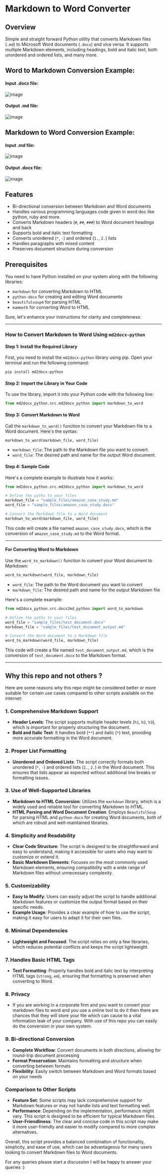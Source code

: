 # Markdown to Word Converter 

## Overview

Simple and straight forward Python utility that converts Markdown files (`.md`) to Microsoft Word documents (`.docx`) and vice versa. It supports multiple Markdown elements, including headings, bold and italic text, both unordered and ordered lists, and many more.

## Word to Markdown Conversion Example:
#### Input .docx file:
![image](https://github.com/user-attachments/assets/2891ebdf-ff36-4fd5-af2f-b35413264b06)

#### Output .md file:
![image](https://github.com/user-attachments/assets/e46c096b-762e-4f0c-a0ab-f81c3069a533)


## Markdown to Word Conversion Example:
#### Input .md file:
![image](https://github.com/user-attachments/assets/c2325e52-05a7-4e11-8f28-4eeb3d8c06f5)

#### Output .docx file:
![image](https://github.com/user-attachments/assets/3e48a9dd-8fe3-43cc-8246-164c58e95179)


## Features

- Bi-directional conversion between Markdown and Word documents
- Handles various programming languages code given in word doc like python, ruby and more.
- Converts Markdown headers (`#`, `##`, `###`) to Word document headings and back
- Supports bold and italic text formatting
- Converts unordered (`*`, `-`) and ordered (`1.`, `2.`) lists
- Handles paragraphs with mixed content
- Preserves document structure during conversion

## Prerequisites

You need to have Python installed on your system along with the following libraries:

- `markdown` for converting Markdown to HTML
- `python-docx` for creating and editing Word documents
- `beautifulsoup4` for parsing HTML
- `mammoth` for converting Word to HTML

Sure, let's enhance your instructions for clarity and completeness:

---

### How to Convert Markdown to Word Using `md2docx-python`

#### Step 1: Install the Required Library
First, you need to install the `md2docx-python` library using pip. Open your terminal and run the following command:

```bash
pip install md2docx-python
```

#### Step 2: Import the Library in Your Code
To use the library, import it into your Python code with the following line:

```python
from md2docx_python.src.md2docx_python import markdown_to_word
```

#### Step 3: Convert Markdown to Word
Call the `markdown_to_word()` function to convert your Markdown file to a Word document. Here's the syntax:

```python
markdown_to_word(markdown_file, word_file)
```

- `markdown_file`: The path to the Markdown file you want to convert.
- `word_file`: The desired path and name for the output Word document.

#### Step 4: Sample Code
Here's a complete example to illustrate how it works:

```python
from md2docx_python.src.md2docx_python import markdown_to_word

# Define the paths to your files
markdown_file = "sample_files/amazon_case_study.md"
word_file = "sample_files/amazon_case_study.docx"

# Convert the Markdown file to a Word document
markdown_to_word(markdown_file, word_file)
```

This code will create a file named `amazon_case_study.docx`, which is the conversion of `amazon_case_study.md` to the Word format.

---

#### For Converting Word to Markdown
Use the `word_to_markdown()` function to convert your Word document to Markdown:

```python
word_to_markdown(word_file, markdown_file)
```

- `word_file`: The path to the Word document you want to convert
- `markdown_file`: The desired path and name for the output Markdown file


Here's a complete example:

```python
from md2docx_python.src.docx2md_python import word_to_markdown

# Define the paths to your files
word_file = "sample_files/test_document.docx"
markdown_file = "sample_files/test_document_output.md"

# Convert the Word document to a Markdown file
word_to_markdown(word_file, markdown_file)
```

This code will create a file named `test_document_output.md`, which is the conversion of `test_document.docx` to the Markdown format.

---

## Why this repo and not others ?

Here are some reasons why this repo might be considered better or more suitable for certain use cases compared to other scripts available on the internet:

### 1. **Comprehensive Markdown Support**
   - **Header Levels**: The script supports multiple header levels (`h1`, `h2`, `h3`), which is important for properly structuring the document.
   - **Bold and Italic Text**: It handles bold (`**`) and italic (`*`) text, providing more accurate formatting in the Word document.

### 2. **Proper List Formatting**
   - **Unordered and Ordered Lists**: The script correctly formats both unordered (`*`, `-`) and ordered lists (`1.`, `2.`) in the Word document. This ensures that lists appear as expected without additional line breaks or formatting issues.

### 3. **Use of Well-Supported Libraries**
   - **Markdown to HTML Conversion**: Utilizes the `markdown` library, which is a widely used and reliable tool for converting Markdown to HTML.
   - **HTML Parsing and Word Document Creation**: Employs `BeautifulSoup` for parsing HTML and `python-docx` for creating Word documents, both of which are robust and well-maintained libraries.

### 4. **Simplicity and Readability**
   - **Clear Code Structure**: The script is designed to be straightforward and easy to understand, making it accessible for users who may want to customize or extend it.
   - **Basic Markdown Elements**: Focuses on the most commonly used Markdown elements, ensuring compatibility with a wide range of Markdown files without unnecessary complexity.

### 5. **Customizability**
   - **Easy to Modify**: Users can easily adjust the script to handle additional Markdown features or customize the output format based on their specific needs.
   - **Example Usage**: Provides a clear example of how to use the script, making it easy for users to adapt it for their own files.

### 6. **Minimal Dependencies**
   - **Lightweight and Focused**: The script relies on only a few libraries, which reduces potential conflicts and keeps the script lightweight.

### 7. **Handles Basic HTML Tags**
   - **Text Formatting**: Properly handles bold and italic text by interpreting HTML tags (`strong`, `em`), ensuring that formatting is preserved when converting to Word.

### 8. **Privacy**
   - If you are working in a corporate firm and you want to convert your markdown files to word and you use a online tool to do it then there are chances that they will store your file which can cause to a vital information leak of your company. With use of this repo you can easily do the conversion in your own system.

### 9. **Bi-directional Conversion**
   - **Complete Workflow**: Convert documents in both directions, allowing for round-trip document processing
   - **Format Preservation**: Maintains formatting and structure when converting between formats
   - **Flexibility**: Easily switch between Markdown and Word formats based on your needs

### Comparison to Other Scripts
- **Feature Set**: Some scripts may lack comprehensive support for Markdown features or may not handle lists and text formatting well.
- **Performance**: Depending on the implementation, performance might vary. This script is designed to be efficient for typical Markdown files.
- **User-Friendliness**: The clear and concise code in this script may make it more user-friendly and easier to modify compared to more complex alternatives.

Overall, this script provides a balanced combination of functionality, simplicity, and ease of use, which can be advantageous for many users looking to convert Markdown files to Word documents.

For any queries please start a discussion I will be happy to answer your queries :)
